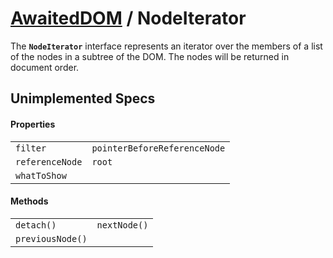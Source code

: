 # [AwaitedDOM](../basic-client/awaited-dom) <span>/</span> NodeIterator

<div class='overview'><span class="seoSummary">The <strong><code>NodeIterator</code></strong> interface represents an iterator over the members of a list of the nodes in a subtree of the DOM. The nodes will be returned in document order.</span></div>

## Unimplemented Specs

#### Properties

|     |     |
| --- | --- |
| `filter` | `pointerBeforeReferenceNode` |
| `referenceNode` | `root` |
| `whatToShow` |  |

#### Methods

|     |     |
| --- | --- |
| `detach()` | `nextNode()` |
| `previousNode()` |  |

